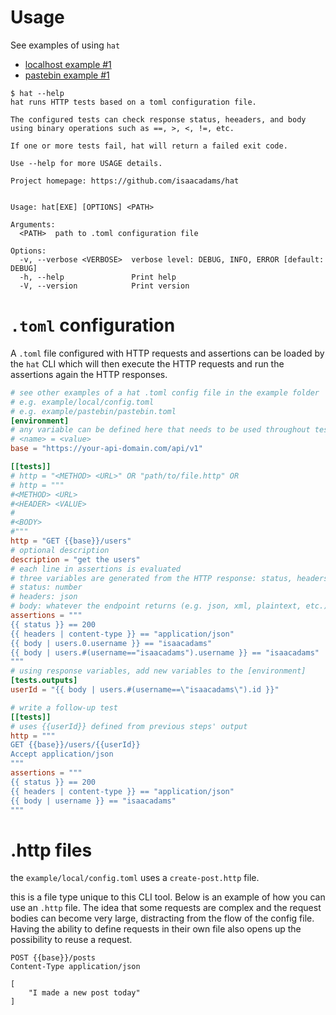 # Usage

See examples of using `hat`

- [localhost example #1](./example/local/local.md)
- [pastebin example #1](./example/pastebin/pastebin.md)

```console
$ hat --help
hat runs HTTP tests based on a toml configuration file.

The configured tests can check response status, heeaders, and body
using binary operations such as ==, >, <, !=, etc.

If one or more tests fail, hat will return a failed exit code.

Use --help for more USAGE details.

Project homepage: https://github.com/isaacadams/hat


Usage: hat[EXE] [OPTIONS] <PATH>

Arguments:
  <PATH>  path to .toml configuration file

Options:
  -v, --verbose <VERBOSE>  verbose level: DEBUG, INFO, ERROR [default: DEBUG]
  -h, --help               Print help
  -V, --version            Print version

```

# `.toml` configuration

A `.toml` file configured with HTTP requests and assertions can be loaded by the `hat` CLI which will then execute the HTTP requests and run the assertions again the HTTP responses.

```toml
# see other examples of a hat .toml config file in the example folder
# e.g. example/local/config.toml
# e.g. example/pastebin/pastebin.toml
[environment]
# any variable can be defined here that needs to be used throughout testing
# <name> = <value>
base = "https://your-api-domain.com/api/v1"

[[tests]]
# http = "<METHOD> <URL>" OR "path/to/file.http" OR
# http = """
#<METHOD> <URL>
#<HEADER> <VALUE>
#
#<BODY>
#"""
http = "GET {{base}}/users"
# optional description
description = "get the users"
# each line in assertions is evaluated
# three variables are generated from the HTTP response: status, headers, and body
# status: number
# headers: json
# body: whatever the endpoint returns (e.g. json, xml, plaintext, etc.)
assertions = """
{{ status }} == 200
{{ headers | content-type }} == "application/json"
{{ body | users.0.username }} == "isaacadams"
{{ body | users.#(username=="isaacadams").username }} == "isaacadams"
"""
# using response variables, add new variables to the [environment]
[tests.outputs]
userId = "{{ body | users.#(username==\"isaacadams\").id }}"

# write a follow-up test
[[tests]]
# uses {{userId}} defined from previous steps' output
http = """
GET {{base}}/users/{{userId}}
Accept application/json
"""
assertions = """
{{ status }} == 200
{{ headers | content-type }} == "application/json"
{{ body | username }} == "isaacadams"
"""
```

# .http files

the `example/local/config.toml` uses a `create-post.http` file.

this is a file type unique to this CLI tool. Below is an example of how you can use an `.http` file. The idea that some requests are complex and the request bodies can become very large, distracting from the flow of the config file. Having the ability to define requests in their own file also opens up the possibility to reuse a request.

```http
POST {{base}}/posts
Content-Type application/json

[
    "I made a new post today"
]
```
